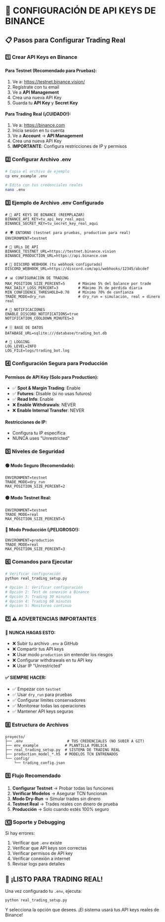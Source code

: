 # 🔐 CONFIGURACIÓN DE API KEYS DE BINANCE

## 📋 Pasos para Configurar Trading Real

### 1️⃣ **Crear API Keys en Binance**

#### Para Testnet (Recomendado para Pruebas):
1. Ve a: https://testnet.binance.vision/
2. Regístrate con tu email
3. Ve a **API Management**
4. Crea una nueva API Key
5. Guarda tu **API Key** y **Secret Key**

#### Para Trading Real (¡CUIDADO!):
1. Ve a: https://binance.com
2. Inicia sesión en tu cuenta
3. Ve a **Account** → **API Management**
4. Crea una nueva API Key
5. **IMPORTANTE**: Configura restricciones de IP y permisos

### 2️⃣ **Configurar Archivo .env**

```bash
# Copia el archivo de ejemplo
cp env_example .env

# Edita con tus credenciales reales
nano .env
```

### 3️⃣ **Ejemplo de Archivo .env Configurado**

```env
# 🚨 API KEYS DE BINANCE (REEMPLAZAR)
BINANCE_API_KEY=tu_api_key_real_aqui
BINANCE_SECRET_KEY=tu_secret_key_real_aqui

# 🌍 ENTORNO (testnet para pruebas, production para real)
ENVIRONMENT=testnet

# 🔗 URLs DE API
BINANCE_TESTNET_URL=https://testnet.binance.vision
BINANCE_PRODUCTION_URL=https://api.binance.com

# 💬 DISCORD WEBHOOK (tu webhook configurado)
DISCORD_WEBHOOK_URL=https://discord.com/api/webhooks/12345/abcdef

# 📊 CONFIGURACIÓN DE TRADING
MAX_POSITION_SIZE_PERCENT=5      # Máximo 5% del balance por trade
MAX_DAILY_LOSS_PERCENT=3         # Máximo 3% de pérdida diaria
MIN_CONFIDENCE_THRESHOLD=0.70    # Mínimo 70% de confianza
TRADE_MODE=dry_run               # dry_run = simulación, real = dinero real

# 🔔 NOTIFICACIONES
ENABLE_DISCORD_NOTIFICATIONS=true
NOTIFICATION_COOLDOWN_MINUTES=3

# 🗄️ BASE DE DATOS
DATABASE_URL=sqlite:///database/trading_bot.db

# 📝 LOGGING
LOG_LEVEL=INFO
LOG_FILE=logs/trading_bot.log
```

### 4️⃣ **Configuración Segura para Producción**

#### Permisos de API Key (Solo para Production):
- ✅ **Spot & Margin Trading**: Enable
- ✅ **Futures**: Disable (si no usas futuros)
- ✅ **Read Info**: Enable
- ❌ **Enable Withdrawals**: NEVER
- ❌ **Enable Internal Transfer**: NEVER

#### Restricciones de IP:
- Configura tu IP específica
- NUNCA uses "Unrestricted"

### 5️⃣ **Niveles de Seguridad**

#### 🟢 **Modo Seguro (Recomendado)**:
```env
ENVIRONMENT=testnet
TRADE_MODE=dry_run
MAX_POSITION_SIZE_PERCENT=2
```

#### 🟡 **Modo Testnet Real**:
```env
ENVIRONMENT=testnet
TRADE_MODE=real
MAX_POSITION_SIZE_PERCENT=5
```

#### 🔴 **Modo Producción (¡PELIGROSO!)**:
```env
ENVIRONMENT=production
TRADE_MODE=real
MAX_POSITION_SIZE_PERCENT=3
```

### 6️⃣ **Comandos para Ejecutar**

```bash
# Verificar configuración
python real_trading_setup.py

# Opción 1: Verificar configuración
# Opción 2: Test de conexión a Binance
# Opción 3: Trading 30 minutos
# Opción 4: Trading 60 minutos
# Opción 5: Monitoreo continuo
```

### 7️⃣ **⚠️ ADVERTENCIAS IMPORTANTES**

#### 🚨 **NUNCA HAGAS ESTO**:
- ❌ Subir tu archivo `.env` a GitHub
- ❌ Compartir tus API keys
- ❌ Usar modo `production` sin entender los riesgos
- ❌ Configurar withdrawals en tu API key
- ❌ Usar IP "Unrestricted"

#### ✅ **SIEMPRE HACER**:
- ✅ Empezar con `testnet`
- ✅ Usar `dry_run` para pruebas
- ✅ Configurar límites conservadores
- ✅ Monitorear todas las operaciones
- ✅ Mantener API keys seguras

### 8️⃣ **Estructura de Archivos**

```
proyecto/
├── .env                    # TUS CREDENCIALES (NO SUBIR A GIT)
├── env_example            # PLANTILLA PÚBLICA
├── real_trading_setup.py  # SISTEMA DE TRADING REAL
├── production_model_*.h5  # MODELOS TCN ENTRENADOS
└── config/
    └── trading_config.json
```

### 9️⃣ **Flujo Recomendado**

1. **Configurar Testnet** → Probar todas las funciones
2. **Verificar Modelos** → Asegurar TCN funcionan
3. **Modo Dry-Run** → Simular trades sin dinero
4. **Testnet Real** → Trades reales con dinero de prueba
5. **Producción** → Solo cuando estés 100% seguro

### 🔟 **Soporte y Debugging**

Si hay errores:
1. Verificar que `.env` existe
2. Verificar que API keys son correctas
3. Verificar permisos de API key
4. Verificar conexión a internet
5. Revisar logs para detalles

## 🚀 ¡LISTO PARA TRADING REAL!

Una vez configurado tu `.env`, ejecuta:
```bash
python real_trading_setup.py
```

Y selecciona la opción que desees. ¡El sistema usará tus API keys reales de Binance! 
